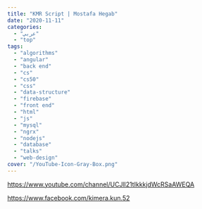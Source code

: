 ```yaml
---
title: "KMR Script | Mostafa Hegab"
date: "2020-11-11"
categories:
  - "عربي"
  - "top"
tags:
  - "algorithms"
  - "angular"
  - "back end"
  - "cs"
  - "cs50"
  - "css"
  - "data-structure"
  - "firebase"
  - "front end"
  - "html"
  - "js"
  - "mysql"
  - "ngrx"
  - "nodejs"
  - "database"
  - "talks"
  - "web-design"
cover: "/YouTube-Icon-Gray-Box.png"
---
```


https://www.youtube.com/channel/UCJll21tIkkkjdWcRSaAWEQA

https://www.facebook.com/kimera.kun.52
